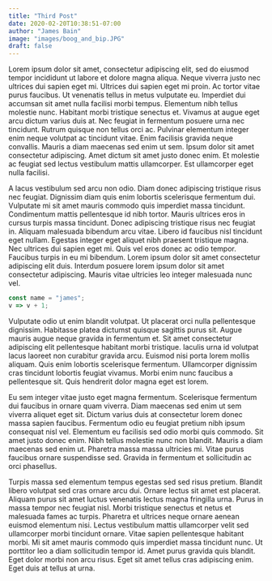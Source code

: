 ```yaml
---
title: "Third Post"
date: 2020-02-20T10:38:51-07:00
author: "James Bain"
image: "images/boog_and_bip.JPG"
draft: false
---
```


Lorem ipsum dolor sit amet, consectetur adipiscing elit, sed do eiusmod tempor incididunt ut labore et dolore magna aliqua. Neque viverra justo nec ultrices dui sapien eget mi. Ultrices dui sapien eget mi proin. Ac tortor vitae purus faucibus. Ut venenatis tellus in metus vulputate eu. Imperdiet dui accumsan sit amet nulla facilisi morbi tempus. Elementum nibh tellus molestie nunc. Habitant morbi tristique senectus et. Vivamus at augue eget arcu dictum varius duis at. Nec feugiat in fermentum posuere urna nec tincidunt. Rutrum quisque non tellus orci ac. Pulvinar elementum integer enim neque volutpat ac tincidunt vitae. Enim facilisis gravida neque convallis. Mauris a diam maecenas sed enim ut sem. Ipsum dolor sit amet consectetur adipiscing. Amet dictum sit amet justo donec enim. Et molestie ac feugiat sed lectus vestibulum mattis ullamcorper. Est ullamcorper eget nulla facilisi.

A lacus vestibulum sed arcu non odio. Diam donec adipiscing tristique risus nec feugiat. Dignissim diam quis enim lobortis scelerisque fermentum dui. Vulputate mi sit amet mauris commodo quis imperdiet massa tincidunt. Condimentum mattis pellentesque id nibh tortor. Mauris ultrices eros in cursus turpis massa tincidunt. Donec adipiscing tristique risus nec feugiat in. Aliquam malesuada bibendum arcu vitae. Libero id faucibus nisl tincidunt eget nullam. Egestas integer eget aliquet nibh praesent tristique magna. Nec ultrices dui sapien eget mi. Quis vel eros donec ac odio tempor. Faucibus turpis in eu mi bibendum. Lorem ipsum dolor sit amet consectetur adipiscing elit duis. Interdum posuere lorem ipsum dolor sit amet consectetur adipiscing. Mauris vitae ultricies leo integer malesuada nunc vel.

```js
const name = "james";
v => v + 1;
```

Vulputate odio ut enim blandit volutpat. Ut placerat orci nulla pellentesque dignissim. Habitasse platea dictumst quisque sagittis purus sit. Augue mauris augue neque gravida in fermentum et. Sit amet consectetur adipiscing elit pellentesque habitant morbi tristique. Iaculis urna id volutpat lacus laoreet non curabitur gravida arcu. Euismod nisi porta lorem mollis aliquam. Quis enim lobortis scelerisque fermentum. Ullamcorper dignissim cras tincidunt lobortis feugiat vivamus. Morbi enim nunc faucibus a pellentesque sit. Quis hendrerit dolor magna eget est lorem.

Eu sem integer vitae justo eget magna fermentum. Scelerisque fermentum dui faucibus in ornare quam viverra. Diam maecenas sed enim ut sem viverra aliquet eget sit. Dictum varius duis at consectetur lorem donec massa sapien faucibus. Fermentum odio eu feugiat pretium nibh ipsum consequat nisl vel. Elementum eu facilisis sed odio morbi quis commodo. Sit amet justo donec enim. Nibh tellus molestie nunc non blandit. Mauris a diam maecenas sed enim ut. Pharetra massa massa ultricies mi. Vitae purus faucibus ornare suspendisse sed. Gravida in fermentum et sollicitudin ac orci phasellus.

Turpis massa sed elementum tempus egestas sed sed risus pretium. Blandit libero volutpat sed cras ornare arcu dui. Ornare lectus sit amet est placerat. Aliquam purus sit amet luctus venenatis lectus magna fringilla urna. Purus in massa tempor nec feugiat nisl. Morbi tristique senectus et netus et malesuada fames ac turpis. Pharetra et ultrices neque ornare aenean euismod elementum nisi. Lectus vestibulum mattis ullamcorper velit sed ullamcorper morbi tincidunt ornare. Vitae sapien pellentesque habitant morbi. Mi sit amet mauris commodo quis imperdiet massa tincidunt nunc. Ut porttitor leo a diam sollicitudin tempor id. Amet purus gravida quis blandit. Eget dolor morbi non arcu risus. Eget sit amet tellus cras adipiscing enim. Eget duis at tellus at urna.